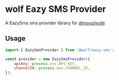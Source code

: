 # wolf Eazy SMS Provider

A EazySms sms provider library for [@novu/node](https://github.com/wolfhq/wolf)

## Usage

```javascript
import { EazySmsProvider } from '@wolf/eazy-sms';

const provider = new EazySmsProvider({
    apiKey: process.env.API_KEY,
    channelId: process.env.CHANNEL_ID,
});
```
